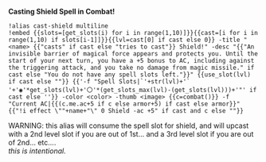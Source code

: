 **Casting Shield Spell in Combat!**  
```  
!alias cast-shield multiline  
!embed {{slots=[get_slots(i) for i in range(1,10)]}}{{cast=[i for i in range(1,10) if slots[i-1]]}}{{lvl=cast[0] if cast else 0}} -title "<name> {{"casts" if cast else "tries to cast"}} Shield!" -desc "{{"An invisible barrier of magical force appears and protects you. Until the start of your next turn, you have a +5 bonus to AC, including against the triggering attack, and you take no damage from magic missile." if cast else "You do not have any spell slots left."}}" {{use_slot(lvl) if cast else ""}} {{'-f "Spell Slots|`'+str(lvl)+'` '+'◉'*get_slots(lvl)+'〇'*(get_slots_max(lvl)-(get_slots(lvl)))+'"' if cast else ''}} -color <color> -thumb <image> {{c=combat()}} -f "Current AC|{{(c.me.ac+5 if c else armor+5) if cast else armor}}"  
{{"!i effect \""+name+"\" 0 Shield -ac +5" if cast and c else ""}}  
```  
  
WARNING: this alias will consume the spell slot for shield, and will upcast with a 2nd level slot if you are out of 1st... and a 3rd level slot if you are out of 2nd... etc....  
*this is intentional.*
